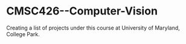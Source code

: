 # CMSC426--Computer-Vision
Creating a list of projects under this course at University of Maryland, College Park.
